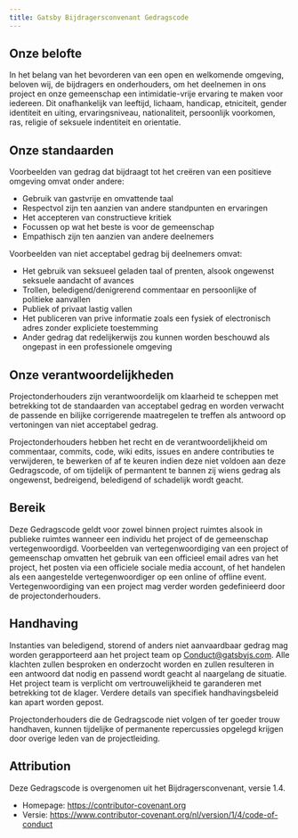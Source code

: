 ```yaml
---
title: Gatsby Bijdragersconvenant Gedragscode
---
```


## Onze belofte

In het belang van het bevorderen van een open en welkomende omgeving, beloven wij, de bijdragers en onderhouders, om het deelnemen in ons project en onze gemeenschap een intimidatie-vrije ervaring te maken voor iedereen. Dit onafhankelijk van leeftijd, lichaam, handicap, etniciteit, gender identiteit en uiting, ervaringsniveau, nationaliteit, persoonlijk voorkomen, ras, religie of seksuele indentiteit en orientatie.

## Onze standaarden

Voorbeelden van gedrag dat bijdraagt tot het creëren van een positieve omgeving omvat onder andere:

- Gebruik van gastvrije en omvattende taal
- Respectvol zijn ten aanzien van andere standpunten en ervaringen
- Het accepteren van constructieve kritiek
- Focussen op wat het beste is voor de gemeenschap
- Empathisch zijn ten aanzien van andere deelnemers

Voorbeelden van niet acceptabel gedrag bij deelnemers omvat:

- Het gebruik van seksueel geladen taal of prenten, alsook ongewenst seksuele aandacht of avances
- Trollen, beledigend/denigrerend commentaar en persoonlijke of politieke aanvallen
- Publiek of privaat lastig vallen
- Het publiceren van prive informatie zoals een fysiek of electronisch adres zonder expliciete toestemming
- Ander gedrag dat redelijkerwijs zou kunnen worden beschouwd als ongepast in een professionele omgeving

## Onze verantwoordelijkheden

Projectonderhouders zijn verantwoordelijk om klaarheid te scheppen met betrekking tot de standaarden van acceptabel gedrag en worden verwacht de passende en bilijke corrigerende maatregelen te treffen als antwoord op vertoningen van niet acceptabel gedrag.

Projectonderhouders hebben het recht en de verantwoordelijkheid om commentaar, commits, code, wiki edits, issues en andere contributies te verwijderen, te bewerken of af te keuren indien deze niet voldoen aan deze Gedragscode, of om tijdelijk of permantent te bannen zij wiens gedrag als ongewenst, bedreigend, beledigend of schadelijk wordt geacht.

## Bereik

Deze Gedragscode geldt voor zowel binnen project ruimtes alsook in publieke ruimtes wanneer een individu het project of de gemeenschap vertegenwoordigd. Voorbeelden van vertegenwoordiging van een project of gemeenschap omvatten het gebruik van een officieel email adres van het project, het posten via een officiele sociale media account, of het handelen als een aangestelde vertegenwoordiger op een online of offline event. Vertegenwoordiging van een project mag verder worden gedefinieerd door de projectonderhouders.

## Handhaving

Instanties van beledigend, storend of anders niet aanvaardbaar gedrag mag worden gerapporteerd aan het project team op [Conduct@gatsbyjs.com](mailto:conduct@gatsbyjs.com). Alle klachten zullen besproken en onderzocht worden en zullen resulteren in een antwoord dat nodig en passend wordt geacht al naargelang de situatie. Het project team is verplicht om vertrouwelijkheid te garanderen met betrekking tot de klager. Verdere details van specifiek handhavingsbeleid kan apart worden gepost.

Projectonderhouders die de Gedragscode niet volgen of ter goeder trouw handhaven, kunnen tijdelijke of permanente repercussies opgelegd krijgen door overige leden van de projectleiding.

## Attribution

Deze Gedragscode is overgenomen uit het Bijdragersconvenant, versie 1.4.

- Homepage: https://contributor-covenant.org
- Versie: https://www.contributor-covenant.org/nl/version/1/4/code-of-conduct
